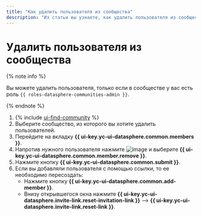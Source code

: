 ```yaml
---
title: "Как удалить пользователя из сообщества"
description: "Из статьи вы узнаете, как удалить пользователя из сообщества в {{ ml-platform-name }}."
---
```


# Удалить пользователя из сообщества

{% note info %}

Вы можете удалить пользователя, только если в сообществе у вас есть роль `{{ roles-datasphere-communities-admin }}`.

{% endnote %}

1. {% include [ui-find-community](../../../_includes/datasphere/ui-find-community.md) %}
1. Выберите сообщество, из которого вы хотите удалить пользователей.
1. Перейдите на вкладку **{{ ui-key.yc-ui-datasphere.common.members }}**.
1. Напротив нужного пользователя нажмите ![image](../../../_assets/console-icons/ellipsis.svg) и выберите **{{ ui-key.yc-ui-datasphere.common.member.remove }}**.
1. Нажмите кнопку **{{ ui-key.yc-ui-datasphere.common.submit }}**.
1. Если вы добавляли пользователя с помощью ссылки, то ее необходимо пересоздать:
    * Нажмите кнопку **{{ ui-key.yc-ui-datasphere.common.add-member }}**.
    * Внизу открывшегося окна нажмите **{{ ui-key.yc-ui-datasphere.invite-link.reset-invitation-link }}** ⟶ **{{ ui-key.yc-ui-datasphere.invite-link.reset-link }}**.
